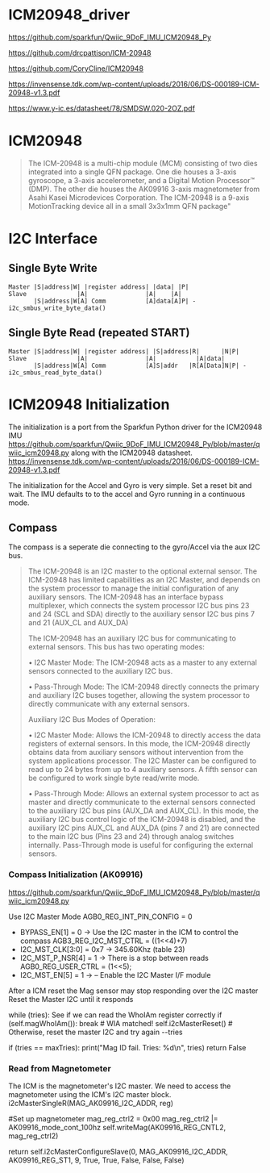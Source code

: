 # ICM20948_driver

https://github.com/sparkfun/Qwiic_9DoF_IMU_ICM20948_Py

https://github.com/drcpattison/ICM-20948

https://github.com/CoryCline/ICM20948

https://invensense.tdk.com/wp-content/uploads/2016/06/DS-000189-ICM-20948-v1.3.pdf

https://www.y-ic.es/datasheet/78/SMDSW.020-2OZ.pdf

# ICM20948

> The ICM-20948 is a multi-chip module (MCM) consisting of two dies integrated into a single QFN package. One die
> houses a 3-axis gyroscope, a 3-axis accelerometer, and a Digital Motion Processor™ (DMP). The other die houses the
> AK09916 3-axis magnetometer from Asahi Kasei Microdevices Corporation. The ICM-20948 is a 9-axis MotionTracking
> device all in a small 3x3x1mm QFN package"

# I2C Interface

## Single Byte Write

```
Master |S|address|W| |register address| |data| |P|
Slave              |A|                |A|    |A|
       |S|address|W[A] Comm           [A]data[A]P| -  i2c_smbus_write_byte_data()

```

## Single Byte Read (repeated START)

```
Master |S|address|W| |register address| |S|address|R|      |N|P|
Slave              |A|                |A|           |A|data|
       |S|address|W[A] Comm           [A]S|addr   |R[A[Data]N|P| - i2c_smbus_read_byte_data()
```

# ICM20948 Initialization
The initialization is a port from the Sparkfun Python driver for the ICM20948 IMU
https://github.com/sparkfun/Qwiic_9DoF_IMU_ICM20948_Py/blob/master/qwiic_icm20948.py
along with the ICM20948 datasheet.
https://invensense.tdk.com/wp-content/uploads/2016/06/DS-000189-ICM-20948-v1.3.pdf


The initialization for the Accel and Gyro is very simple. Set a reset bit and wait.
The IMU defaults to to the accel and Gyro running in a continuous mode.

## Compass
The compass is a seperate die connecting to the gyro/Accel via the aux I2C bus.

> The ICM-20948 is an I2C master to the optional external sensor. 
> The ICM-20948 has limited capabilities as an I2C Master, and depends on the system
> processor to manage the initial configuration of any auxiliary sensors. 
> The ICM-20948 has an interface bypass multiplexer, which connects the system processor 
> I2C bus pins 23 and 24 (SCL and SDA) directly to the auxiliary sensor I2C bus pins 7 and 21 (AUX_CL and AUX_DA)
>
> The ICM-20948 has an auxiliary I2C bus for communicating to external sensors. 
> This bus has two operating modes:
>
> • I2C Master Mode: The ICM-20948 acts as a master to any external sensors connected to the auxiliary I2C bus.
>
> • Pass-Through Mode: The ICM-20948 directly connects the primary and auxiliary I2C buses together, allowing
> the system processor to directly communicate with any external sensors. 
>
> Auxiliary I2C Bus Modes of Operation:
>
> • I2C Master Mode: Allows the ICM-20948 to directly access the data registers of external sensors. In this
> mode, the ICM-20948 directly obtains data from auxiliary sensors without intervention from the system
> applications processor. The I2C Master can be configured to read up to 24 bytes from up to 4 auxiliary
> sensors. A fifth sensor can be configured to work single byte read/write mode.
>
> • Pass-Through Mode: Allows an external system processor to act as master and directly communicate to the
> external sensors connected to the auxiliary I2C bus pins (AUX_DA and AUX_CL). In this mode, the auxiliary I2C
> bus control logic of the ICM-20948 is disabled, and the auxiliary I2C pins AUX_CL and AUX_DA (pins 7 and 21)
> are connected to the main I2C bus (Pins 23 and 24) through analog switches internally. Pass-Through mode is
> useful for configuring the external sensors.


### Compass Initialization (AK09916)
	
https://github.com/sparkfun/Qwiic_9DoF_IMU_ICM20948_Py/blob/master/qwiic_icm20948.py

Use I2C Master Mode
AGB0_REG_INT_PIN_CONFIG = 0
* BYPASS_EN[1] = 0 -> Use the I2C master in the ICM to control the compass
AGB3_REG_I2C_MST_CTRL = ((1<<4)+7)
* I2C_MST_CLK[3:0] = 0x7 -> 345.60Khz (table 23)
* I2C_MST_P_NSR[4] = 1 -> There is a stop between reads
AGB0_REG_USER_CTRL = (1<<5);
* I2C_MST_EN[5] = 1 -> – Enable the I2C Master I/F module
		
After a ICM reset the Mag sensor may stop responding over the I2C master
Reset the Master I2C until it responds

while (tries):
	See if we can read the WhoIAm register correctly
	if (self.magWhoIAm()):
		break # WIA matched!
	self.i2cMasterReset() # Otherwise, reset the master I2C and try again
	--tries

if (tries == maxTries):
       print("Mag ID fail. Tries: %d\n", tries)
	return False


### Read from Magnetometer

The ICM is the magnetometer's I2C master. We need to access the magnetometer using the
ICM's I2C master block. 
i2cMasterSingleR(MAG_AK09916_I2C_ADDR, reg)


#Set up magnetometer
mag_reg_ctrl2 = 0x00
mag_reg_ctrl2 |= AK09916_mode_cont_100hz
self.writeMag(AK09916_REG_CNTL2, mag_reg_ctrl2)

return self.i2cMasterConfigureSlave(0, MAG_AK09916_I2C_ADDR, AK09916_REG_ST1, 9, True, True, False, False, False)
